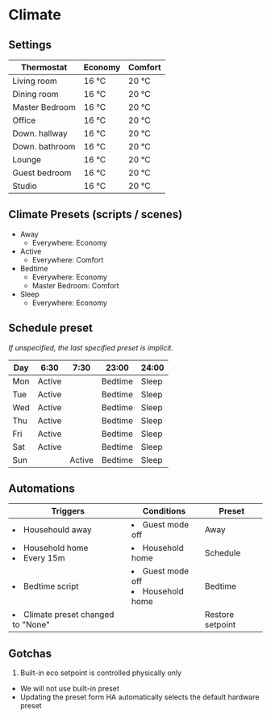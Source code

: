 # Climate
## Settings

Thermostat     | Economy | Comfort
---------------|---------|--------
Living room    | 16 °C   | 20 °C
Dining room    | 16 °C   | 20 °C
Master Bedroom | 16 °C   | 20 °C
Office         | 16 °C   | 20 °C
Down. hallway  | 16 °C   | 20 °C
Down. bathroom | 16 °C   | 20 °C
Lounge         | 16 °C   | 20 °C
Guest bedroom  | 16 °C   | 20 °C
Studio         | 16 °C   | 20 °C

## Climate Presets (scripts / scenes)

* Away
  * Everywhere: Economy
* Active
  * Everywhere: Comfort
* Bedtime
  * Everywhere: Economy
  * Master Bedroom: Comfort
* Sleep
  * Everywhere: Economy

## Schedule preset

*If unspecified, the last specified preset is implicit.*

Day | 6:30   | 7:30   | 23:00   | 24:00
----|--------|--------|---------|------
Mon | Active |        | Bedtime | Sleep
Tue | Active |        | Bedtime | Sleep
Wed | Active |        | Bedtime | Sleep
Thu | Active |        | Bedtime | Sleep
Fri | Active |        | Bedtime | Sleep
Sat | Active |        | Bedtime | Sleep
Sun |        | Active | Bedtime | Sleep

## Automations

Triggers                             | Conditions                            | Preset
-------------------------------------|---------------------------------------|-----------------
<li>Househould away                  | <li>Guest mode off                    | Away
<li>Household home <li>Every 15m     | <li>Household home                    | Schedule
<li>Bedtime script                   | <li>Guest mode off <li>Household home | Bedtime
<li>Climate preset changed to "None" |                                       | Restore setpoint

## Gotchas
1. Built-in eco setpoint is controlled physically only
  * We will not use built-in preset
  * Updating the preset form HA automatically selects the default hardware preset
